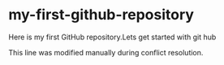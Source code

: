 # my-first-github-repository
Here is my first GitHub repository.Lets get started with git hub

This line was modified manually during conflict resolution.
